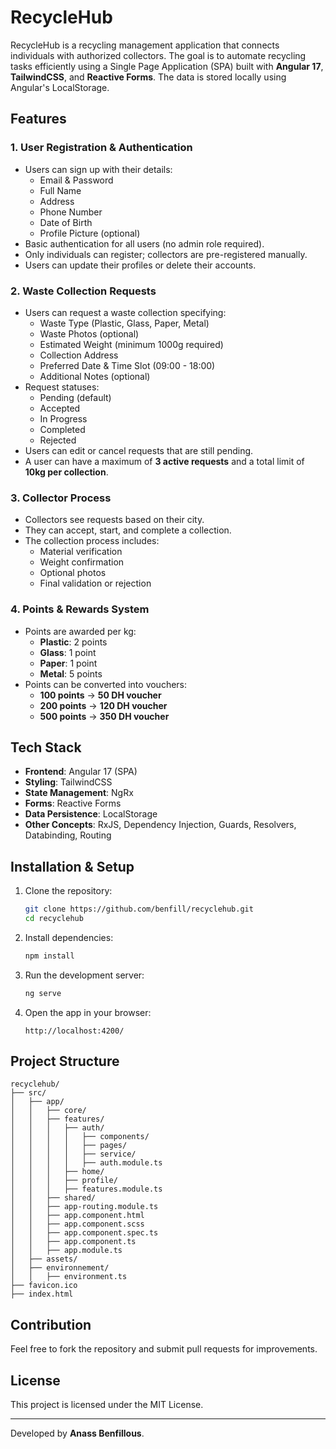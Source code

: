 # RecycleHub

RecycleHub is a recycling management application that connects individuals with authorized collectors. The goal is to automate recycling tasks efficiently using a Single Page Application (SPA) built with **Angular 17**, **TailwindCSS**, and **Reactive Forms**. The data is stored locally using Angular's LocalStorage.

## Features

### 1. **User Registration & Authentication**
- Users can sign up with their details:
  - Email & Password
  - Full Name
  - Address
  - Phone Number
  - Date of Birth
  - Profile Picture (optional)
- Basic authentication for all users (no admin role required).
- Only individuals can register; collectors are pre-registered manually.
- Users can update their profiles or delete their accounts.

### 2. **Waste Collection Requests**
- Users can request a waste collection specifying:
  - Waste Type (Plastic, Glass, Paper, Metal)
  - Waste Photos (optional)
  - Estimated Weight (minimum 1000g required)
  - Collection Address
  - Preferred Date & Time Slot (09:00 - 18:00)
  - Additional Notes (optional)
- Request statuses:
  - Pending (default)
  - Accepted
  - In Progress
  - Completed
  - Rejected
- Users can edit or cancel requests that are still pending.
- A user can have a maximum of **3 active requests** and a total limit of **10kg per collection**.

### 3. **Collector Process**
- Collectors see requests based on their city.
- They can accept, start, and complete a collection.
- The collection process includes:
  - Material verification
  - Weight confirmation
  - Optional photos
  - Final validation or rejection

### 4. **Points & Rewards System**
- Points are awarded per kg:
  - **Plastic**: 2 points
  - **Glass**: 1 point
  - **Paper**: 1 point
  - **Metal**: 5 points
- Points can be converted into vouchers:
  - **100 points** → **50 DH voucher**
  - **200 points** → **120 DH voucher**
  - **500 points** → **350 DH voucher**

## Tech Stack
- **Frontend**: Angular 17 (SPA)
- **Styling**: TailwindCSS
- **State Management**: NgRx
- **Forms**: Reactive Forms
- **Data Persistence**: LocalStorage
- **Other Concepts**: RxJS, Dependency Injection, Guards, Resolvers, Databinding, Routing

## Installation & Setup
1. Clone the repository:
   ```sh
   git clone https://github.com/benfill/recyclehub.git
   cd recyclehub
   ```
2. Install dependencies:
   ```sh
   npm install
   ```
3. Run the development server:
   ```sh
   ng serve
   ```
4. Open the app in your browser:
   ```
   http://localhost:4200/
   ```

## Project Structure
```
recyclehub/
├── src/
│   ├── app/
│   │   ├── core/
│   │   ├── features/
│   │   │   ├── auth/
│   │   │   │   ├── components/
│   │   │   │   ├── pages/
│   │   │   │   ├── service/
│   │   │   │   ├── auth.module.ts
│   │   │   ├── home/
│   │   │   ├── profile/
│   │   │   ├── features.module.ts
│   │   ├── shared/
│   │   ├── app-routing.module.ts
│   │   ├── app.component.html
│   │   ├── app.component.scss
│   │   ├── app.component.spec.ts
│   │   ├── app.component.ts
│   │   ├── app.module.ts
│   ├── assets/
│   ├── environnement/
│   │   ├── environment.ts
├── favicon.ico
├── index.html
```

## Contribution
Feel free to fork the repository and submit pull requests for improvements.

## License
This project is licensed under the MIT License.

---
Developed by **Anass Benfillous**.

